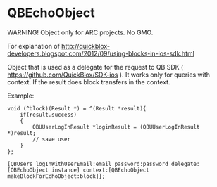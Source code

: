 QBEchoObject
======

WARNING! Object only for ARC projects. No GMO.

For explanation of http://quickblox-developers.blogspot.com/2012/09/using-blocks-in-ios-sdk.html

Object that is used as a delegate for the request to QB SDK ( https://github.com/QuickBlox/SDK-ios ).
It works only for queries with context.
If the result does block transfers in the context.

Example:

    void (^block)(Result *) = ^(Result *result){
        if(result.success)
        {
            QBUUserLogInResult *loginResult = (QBUUserLogInResult *)result;
            // save user
        }
    };
    
    [QBUsers logInWithUserEmail:email password:password delegate:[QBEchoObject instance] context:[QBEchoObject makeBlockForEchoObject:block]];
